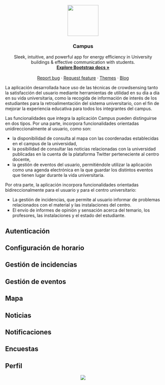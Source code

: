 
  <p align="center">
  <img width="100" height="100" src="https://github.com/ras-haige/ETSISICrowdsensing/blob/master/app_logo.png">
</p>


<h3 align="center">Campus</h3>

<p align="center">
  Sleek, intuitive, and powerful app for energy efficiency in University buildings & effective communication with students.
  <br>
  <a href="https://getbootstrap.com/docs/4.3/"><strong>Explore Bootstrap docs »</strong></a>
  <br>
  <br>
  <a href="https://github.com/twbs/bootstrap/issues/new?template=bug.md">Report bug</a>
  ·
  <a href="https://github.com/twbs/bootstrap/issues/new?template=feature.md&labels=feature">Request feature</a>
  ·
  <a href="https://themes.getbootstrap.com/">Themes</a>
  ·
  <a href="https://blog.getbootstrap.com/">Blog</a>
</p>

La aplicación desarrollada hace uso de las técnicas de crowdsensing tanto la satisfacción del usuario mediante herramientas de utilidad en su día a día en su vida universitaria, como la recogida de información de interés de los estudiantes para la retroalimentación del sistema universitario, con el fin de mejorar la experiencia educativa para todos los integrantes del campus.

Las funcionalidades que integra la aplicación Campus pueden distinguirse en dos tipos. Por una parte, incorpora funcionalidades orientadas unidireccionalmente al usuario, como son:

<ul style="list-style-type:square;">
  <li>la disponibilidad de consulta al mapa con las coordenadas establecidas en el campus de la universidad,</li>
  <li>la posibilidad de consultar las noticias relacionadas con la universidad publicadas en la cuenta de la plataforma Twitter perteneciente al centro docente,</li>
  <li>la gestión de eventos del usuario, permitiéndole utilizar la aplicación como una agenda electrónica en la que guardar los distintos eventos que tienen lugar durante la vida universitaria.</li>
</ul>
  
Por otra parte, la aplicación incorpora funcionalidades orientadas bidireccionalmente para el usuario y para el centro universitario:

<ul style="list-style-type:square;">
    <li>La gestión de incidencias, que permite al usuario informar de problemas relacionados con el material y las instalaciones del centro.</li>
    <li>El envío de informes de opinión y sensación acerca del temario, los profesores, las instalaciones y el estado del estudiante.</li>
</ul>


## Autenticación
## Configuración de horario
## Gestión de incidencias
## Gestión de eventos
## Mapa
## Noticias
## Notificaciones
## Encuestas
## Perfil
<div align="center">
  <img src="https://github.com/ras-haige/ETSISICrowdsensing/blob/master/image155.png">
</div>

